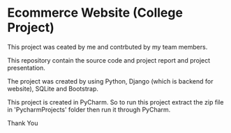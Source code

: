 # Ecommerce Website (College Project)
This project was ceated by me and contrbuted by my team members.

This repository contain the source code and project report and project presentation.

The project was created by using Python, Django (which is backend for website), SQLite and Bootstrap.

This project is created in PyCharm. So to run this project extract the zip file in 'PycharmProjects' folder then run it through PyCharm.

Thank You
